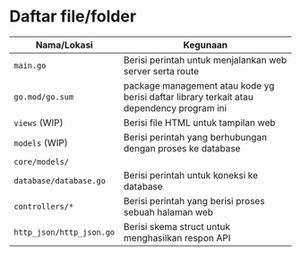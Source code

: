 # Daftar file/folder
| Nama/Lokasi | Kegunaan |
| ------ | ------ |
| `main.go` | Berisi perintah untuk menjalankan web server serta route |
| `go.mod/go.sum` | package management atau kode yg berisi daftar library terkait atau dependency program ini |
| `views` (WIP) | Berisi file HTML untuk tampilan web |
| `models` (WIP) | Berisi perintah yang berhubungan dengan proses ke database |
| `core/models/`| |
| `database/database.go` | Berisi perintah untuk koneksi ke database |
| `controllers/*` | Berisi perintah yang berisi proses sebuah halaman web |
| `http_json/http_json.go` | Berisi skema struct untuk menghasilkan respon API |
